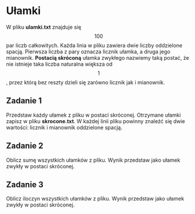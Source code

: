# Ułamki

W pliku **ulamki.txt** znajduje się $$100$$ par liczb całkowitych. Każda linia w pliku zawiera dwie liczby oddzielone spacją. Pierwsza liczba z pary oznacza licznik ułamka, a druga jego mianownik. **Postacią skróconą** ułamka zwykłego nazwiemy taką postać, że nie istnieje taka liczba naturalna większa od $$1$$, przez którą bez reszty dzieli się zarówno licznik jak i mianownik.

## Zadanie 1

Przedstaw każdy ułamek z pliku w postaci skróconej. Otrzymane ułamki zapisz w pliku **skrocone.txt**. W każdej linii pliku powinny znaleźć się dwie wartości: licznik i mianownik oddzielone spacją.

## Zadanie 2

Oblicz sumę wszystkich ułamków z pliku. Wynik przedstaw jako ułamek zwykły w postaci skróconej.

## Zadanie 3

Oblicz iloczyn wszystkich ułamków z pliku. Wynik przedstaw jako ułamek zwykły w postaci skróconej.
